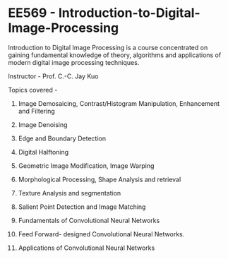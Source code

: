 # EE569 - Introduction-to-Digital-Image-Processing
Introduction to Digital Image Processing is a course concentrated on gaining fundamental knowledge of theory, algorithms and applications of modern digital image processing techniques.

Instructor -  Prof. C.-C. Jay Kuo

Topics covered - 

1. Image Demosaicing, Contrast/Histogram Manipulation, Enhancement and Filtering
2. Image Denoising

3. Edge and Boundary Detection
4. Digital Halftoning

5. Geometric Image Modification, Image Warping
6. Morphological Processing, Shape Analysis and retrieval

7. Texture Analysis and segmentation
8. Salient Point Detection and Image Matching

9. Fundamentals of Convolutional Neural Networks
10. Feed Forward- designed Convolutional Neural Networks.
11. Applications of Convolutional Neural Networks



